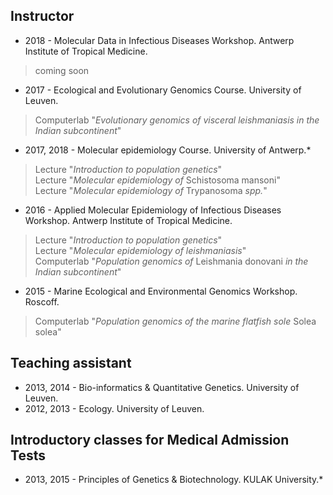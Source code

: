 ## Instructor
* 2018 - Molecular Data in Infectious Diseases Workshop. Antwerp Institute of Tropical Medicine.
> coming soon  <br />
* 2017 - Ecological and Evolutionary Genomics Course. University of Leuven.
> Computerlab "*Evolutionary genomics of visceral leishmaniasis in the Indian subcontinent*"  <br />
* 2017, 2018 - Molecular epidemiology Course. University of Antwerp.*
> Lecture "*Introduction to population genetics*"  <br />
> Lecture "*Molecular epidemiology of* Schistosoma mansoni"  <br />
> Lecture "*Molecular epidemiology of* Trypanosoma *spp.*"  <br />
* 2016 - Applied Molecular Epidemiology of Infectious Diseases Workshop. Antwerp Institute of Tropical Medicine.
> Lecture "*Introduction to population genetics*"  <br />
> Lecture "*Molecular epidemiology of leishmaniasis*"  <br />
> Computerlab "*Population genomics of* Leishmania donovani *in the Indian subcontinent*"  <br />
* 2015 - Marine Ecological and Environmental Genomics Workshop. Roscoff.
> Computerlab "*Population genomics of the marine flatfish sole* Solea solea"  <br />

## Teaching assistant
* 2013, 2014 - Bio-informatics & Quantitative Genetics. University of Leuven.
* 2012, 2013 - Ecology. University of Leuven.

## Introductory classes for Medical Admission Tests
* 2013, 2015 - Principles of Genetics & Biotechnology. KULAK University.*
